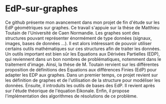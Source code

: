 # EdP-sur-graphes
Ce github présente mon avancement dans mon projet de fin d'étude
sur les EdP géométriques sur graphes. Ce travail s'appuie sur la thèse
de Matthieu Toutain de l'Université de Caen Normandie. Les graphes
sont des structures pouvant représenter énormément de type données
(signaux, images, bases de données ...). Il est alors intéressant
de pouvoir utiliser certains outils mathématiques sur ces structures
afin de traiter les données. Un outils important est bien sûr les
Equations aux Dérivées Partielles (EDP), qui reviennent dans un bon
nombres de problématiques, notemment dans le traitement d'image. Ainsi,
la thèse de M. Toutain rervient sur les différentes proposition de
définitions des Equations aux différences Finies (EdP) pour adapter
les EDP aux graphes. Dans un premier temps, ce projet revient sur les
définition de graphes et de l'utilisation de la structure pour modéliser
les données. Ensuite, il introduits les outils de bases des EdP. Il
revient après sur l'étude théorique de l'équation Eikonale.
Enfin, il propose l'implémentation des algorithmes de résolutions
de ce problème. 
